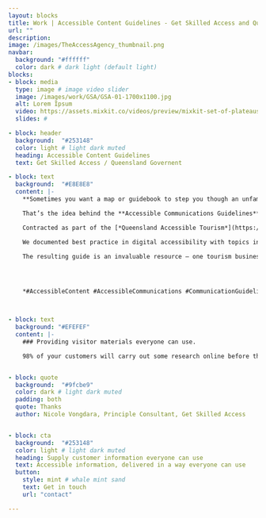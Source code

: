 ```yaml
---
layout: blocks
title: Work | Accessible Content Guidelines - Get Skilled Access and Queensland Government
url: ""
description:
image: /images/TheAccessAgency_thumbnail.png
navbar:
  background: "#ffffff"
  color: dark # dark light (default light)
blocks:
- block: media
  type: image # image video slider
  image: /images/work/GSA/GSA-01-1700x1100.jpg
  alt: Lorem Ipsum
  video: https://assets.mixkit.co/videos/preview/mixkit-set-of-plateaus-seen-from-the-heights-in-a-sunset-26070-large.mp4
  slides: #

- block: header
  background:  "#253148"
  color: light # light dark muted
  heading: Accessible Content Guidelines
  text: Get Skilled Access / Queensland Governent

- block: text
  background:  "#E8E8E8"
  content: |-
    **Sometimes you want a map or guidebook to step you though an unfamiliar or complex topic.**

    That’s the idea behind the **Accessible Communications Guidelines** we created for local government agencies (LGAs) on behalf of [*Get Skilled Access*](https://getskilledaccess.com.au/).

    Contracted as part of the [*Queensland Accessible Tourism*](https://teq.queensland.com/au/en/industry/what-we-do/cruise_indigenous_nature_tourism/accessible-tourism) project, we provided a 50-page document outlining accessibility principles and considerations in simple terms.

    We documented best practice in digital accessibility with topics including communications workflow, producing accessible articles, undertaking a video and audio content, accessible publishing and reviewing content for good access.

    The resulting guide is an invaluable resource – one tourism businesses and LGAs can use to provide material for all kinds of visitors.




    *#AccessibleContent #AccessibleCommunications #CommunicationGuidelines*



- block: text
  background: "#EFEFEF"
  content: |-
    ### Providing visitor materials everyone can use.

    98% of your customers will carry out some research online before they arrange a visit. Just like physical access, when you provide information in an accessible format, all your customers benefit. Ensuring your existing and new materials are universally available means baking it into your process and aligning to best-practice. We can help.


- block: quote
  background:  "#9fcbe9"
  color: dark # light dark muted
  padding: both
  quote: Thanks
  author: Nicole Vongdara, Principle Consultant, Get Skilled Access


- block: cta
  background:  "#253148"
  color: light # light dark muted
  heading: Supply customer information everyone can use
  text: Accessible information, delivered in a way everyone can use
  button:
    style: mint # whale mint sand
    text: Get in touch
    url: "contact"

---
```

